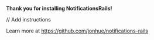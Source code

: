 **Thank you for installing NotificationsRails!**


// Add instructions


Learn more at https://github.com/jonhue/notifications-rails
